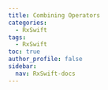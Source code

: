 ```yaml
---
title: Combining Operators
categories:
  - RxSwift
tags:
  - RxSwift
toc: true
author_profile: false
sidebar:
  nav: RxSwift-docs
---
```

